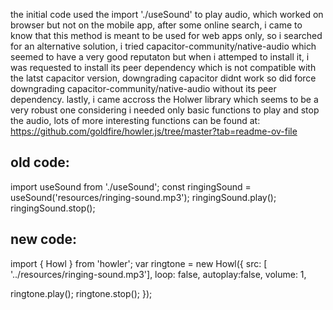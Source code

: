 the initial code used the import './useSound' to play audio, which worked on browser but not on the mobile app,
after some online search, i came to know that this method is meant to be used for web apps only, 
so i searched for an alternative solution, i tried capacitor-community/native-audio which seemed to have a very good reputaton
but when i attemped to install it, i was requested to install its peer dependency which is not compatible with the latst capacitor version, downgrading capacitor didnt  work so did force downgrading capacitor-community/native-audio without its peer dependency.
lastly, i came accross the Holwer library which seems to be a very robust one considering i needed only basic functions to play and stop the audio, lots of more interesting functions can be found at: https://github.com/goldfire/howler.js/tree/master?tab=readme-ov-file 

## old code:

import useSound from './useSound';
const ringingSound = useSound('resources/ringing-sound.mp3');
      ringingSound.play();
      ringingSound.stop();

## new code:
import { Howl } from 'howler';
var ringtone = new Howl({
  src: [ '../resources/ringing-sound.mp3'],
  loop: false,
  autoplay:false,
  volume: 1,

  ringtone.play();
  ringtone.stop();
});
